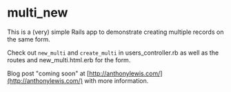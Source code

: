 # multi_new

This is a (very) simple Rails app to demonstrate creating multiple records on the same form.

Check out `new_multi` and `create_multi` in users_controller.rb as well as the routes and new_multi.html.erb for the form.

Blog post "coming soon" at [http://anthonylewis.com/](http://anthonylewis.com/) with more information.

